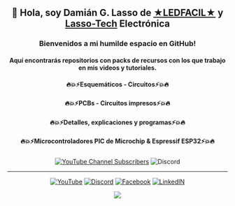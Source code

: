 <div align="center">

</div>

<div id="header" align="center">
    <h2 align="center"> 👋 Hola, soy Damián G. Lasso de <a href="https://www.LEDFACIL.com.ar" target="_blank">★LEDFACIL★</a> y <a href="https://www.Lasso-Tech.com" target="_blank">Lasso-Tech</a> Electrónica</h2>
    <h3 align="center">Bienvenidos a mi humilde espacio en GitHub!</h3>
    <h4>Aquí encontrarás repositorios con packs de recursos con los que trabajo en mis videos y tutoriales.</h4>
    <h4>🔥💥⚡Esquemáticos - Circuitos⚡💥🔥</h4>
    <h4>🔥💥⚡PCBs - Circuitos impresos⚡💥🔥</h4>    
    <h4>🔥💥⚡Detalles, explicaciones y programas⚡💥🔥</h4>
    <h4>🔥💥⚡Microcontroladores PIC de Microchip & Espressif ESP32⚡💥🔥</h4>
    <h5>  </h5>
</div>

<div align="center">
    
  [![YouTube Channel Subscribers](https://img.shields.io/youtube/channel/subscribers/UCMU_bRGkcB01G7RzBmaVHNg)](https://www.youtube.com/channel/UCMU_bRGkcB01G7RzBmaVHNg/videos?sub_confirmation=1)
  ![Discord](https://img.shields.io/discord/1008798443097042966)
  
</div>

---
<div align="center">

[![YouTube](https://github.com/gauravghongde/social-icons/blob/master/SVG/Color/Youtube.svg)](https://www.youtube.com/channel/UCMU_bRGkcB01G7RzBmaVHNg/videos?sub_confirmation=1)
[![Discord](https://github.com/gauravghongde/social-icons/blob/master/SVG/Color/Discord.svg)](https://discord.gg/SgDr9aS46R)
[![Facebook](https://github.com/gauravghongde/social-icons/blob/master/SVG/Color/Facebook.svg)](https://www.facebook.com/groups/ledfacil/)
[![LinkedIN](https://github.com/gauravghongde/social-icons/blob/master/SVG/Color/LinkedIN.svg)](https://www.linkedin.com/in/dami%C3%A1n-guillermo-lasso-17859196/)

</div>

<div align="center">
<img src="https://i.giphy.com/media/13d2jHlSlxklVe/giphy.webp">
</div>
